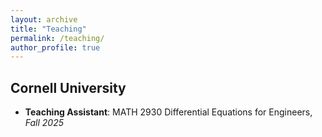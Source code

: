 ```yaml
---
layout: archive
title: "Teaching"
permalink: /teaching/
author_profile: true
---
```


## Cornell University
* **Teaching Assistant**: MATH 2930 Differential Equations for Engineers, *Fall 2025*
